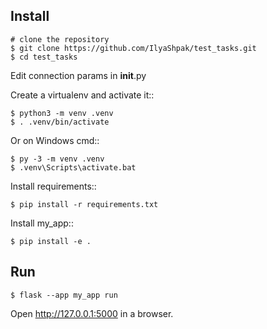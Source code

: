 Install
------

    # clone the repository
    $ git clone https://github.com/IlyaShpak/test_tasks.git
    $ cd test_tasks
Edit connection params in __init__.py


Create a virtualenv and activate it::

    $ python3 -m venv .venv
    $ . .venv/bin/activate

Or on Windows cmd::

    $ py -3 -m venv .venv
    $ .venv\Scripts\activate.bat

Install requirements::

    $ pip install -r requirements.txt


Install my_app::

    $ pip install -e .


Run
---

    $ flask --app my_app run

Open http://127.0.0.1:5000 in a browser.
